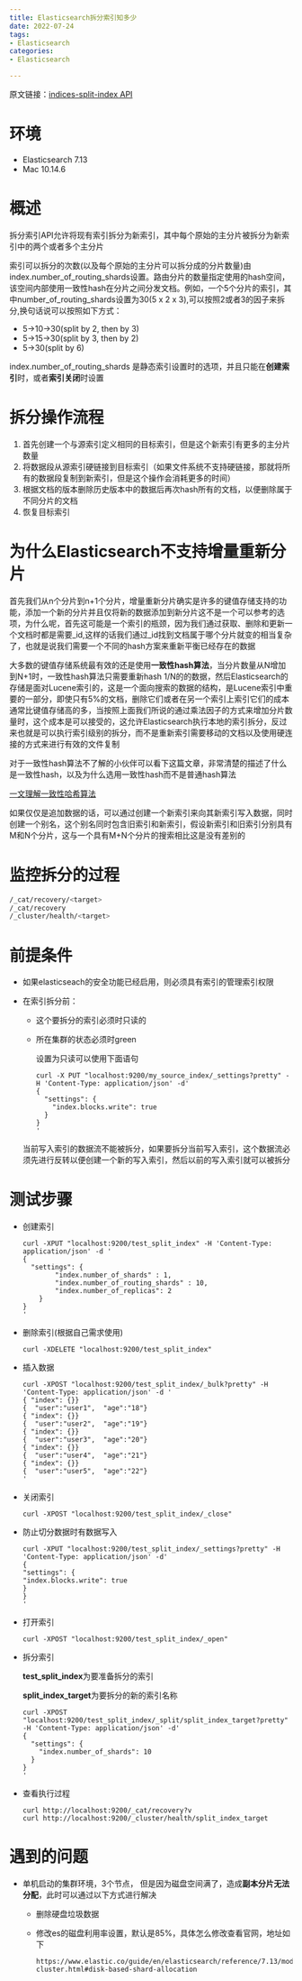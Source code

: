```yaml
---
title: Elasticsearch拆分索引知多少
date: 2022-07-24
tags:
- Elasticsearch
categories:
- Elasticsearch

---
```

原文链接：[indices-split-index API](https://www.elastic.co/guide/en/elasticsearch/reference/7.13/indices-split-index.html)

# 环境

* Elasticsearch 7.13
* Mac 10.14.6

# 概述

拆分索引API允许将现有索引拆分为新索引，其中每个原始的主分片被拆分为新索引中的两个或者多个主分片

索引可以拆分的次数(以及每个原始的主分片可以拆分成的分片数量)由index.number_of_routing_shards设置。路由分片的数量指定使用的hash空间，该空间内部使用一致性hash在分片之间分发文档。例如，一个5个分片的索引，其中number_of_routing_shards设置为30(5 x 2 x 3),可以按照2或者3的因子来拆分,换句话说可以按照如下方式：

* 5->10->30(split by 2, then by 3)
* 5->15->30(split by 3, then by 2)
* 5->30(split by 6)

index.number_of_routing_shards 是静态索引设置时的选项，并且只能在**创建索引**时，或者**索引关闭**时设置

# 拆分操作流程

1. 首先创建一个与源索引定义相同的目标索引，但是这个新索引有更多的主分片数量
2. 将数据段从源索引硬链接到目标索引（如果文件系统不支持硬链接，那就将所有的数据段复制到新索引，但是这个操作会消耗更多的时间）
3. 根据文档的版本删除历史版本中的数据后再次hash所有的文档，以便删除属于不同分片的文档
4. 恢复目标索引

# 为什么Elasticsearch不支持增量重新分片

首先我们从n个分片到n+1个分片，增量重新分片确实是许多的键值存储支持的功能，添加一个新的分片并且仅将新的数据添加到新分片这不是一个可以参考的选项，为什么呢，首先这可能是一个索引的瓶颈，因为我们通过获取、删除和更新一个文档时都是需要_id,这样的话我们通过_id找到文档属于哪个分片就变的相当复杂了，也就是说我们需要一个不同的hash方案来重新平衡已经存在的数据

大多数的键值存储系统最有效的还是使用**一致性hash算法**，当分片数量从N增加到N+1时，一致性hash算法只需要重新hash 1/N的的数据，然后Elasticsearch的存储是面对Lucene索引的，这是一个面向搜索的数据的结构，是Lucene索引中重要的一部分，即使只有5%的文档，删除它们或者在另一个索引上索引它们的成本通常比键值存储高的多，当按照上面我们所说的通过乘法因子的方式来增加分片数量时，这个成本是可以接受的，这允许Elasticsearch执行本地的索引拆分，反过来也就是可以执行索引级别的拆分，而不是重新索引需要移动的文档以及使用硬连接的方式来进行有效的文件复制

对于一致性hash算法不了解的小伙伴可以看下这篇文章，非常清楚的描述了什么是一致性hash，以及为什么选用一致性hash而不是普通hash算法

[一文理解一致性哈希算法](https://mp.weixin.qq.com/s/1llJgU_lqMWXRVfWdivZzA)

如果仅仅是追加数据的话，可以通过创建一个新索引来向其新索引写入数据，同时创建一个别名，这个别名同时包含旧索引和新索引，假设新索引和旧索引分别具有M和N个分片，这与一个具有M+N个分片的搜索相比这是没有差别的

# 监控拆分的过程

```bash
/_cat/recovery/<target>
/_cat/recovery
/_cluster/health/<target>
```

# 前提条件

* 如果elasticseach的安全功能已经启用，则必须具有索引的管理索引权限

* 在索引拆分前：

  * 这个要拆分的索引必须时只读的

  * 所在集群的状态必须时green

    设置为只读可以使用下面语句

    ```text
    curl -X PUT "localhost:9200/my_source_index/_settings?pretty" -H 'Content-Type: application/json' -d'
    {
      "settings": {
        "index.blocks.write": true 
      }
    }
    '
    ```

  当前写入索引的数据流不能被拆分，如果要拆分当前写入索引，这个数据流必须先进行反转以便创建一个新的写入索引，然后以前的写入索引就可以被拆分

# 测试步骤

* 创建索引

  ```text
  curl -XPUT "localhost:9200/test_split_index" -H 'Content-Type: application/json' -d '
  {
    "settings": {
          "index.number_of_shards" : 1,
          "index.number_of_routing_shards" : 10,
          "index.number_of_replicas": 2
      }
  }
  '
  ```

* 删除索引(根据自己需求使用)

  ```text
  curl -XDELETE "localhost:9200/test_split_index"
  ```

* 插入数据

  ```text
  curl -XPOST "localhost:9200/test_split_index/_bulk?pretty" -H 'Content-Type: application/json' -d '
  { "index": {}}
  {  "user":"user1",  "age":"18"}
  { "index": {}}
  {  "user":"user2",  "age":"19"}
  { "index": {}}
  {  "user":"user3",  "age":"20"}
  { "index": {}}
  {  "user":"user4",  "age":"21"}
  { "index": {}}
  {  "user":"user5",  "age":"22"}
  '
  ```

* 关闭索引

  ```text
  curl -XPOST "localhost:9200/test_split_index/_close"
  ```

* 防止切分数据时有数据写入

  ```text
  curl -XPUT "localhost:9200/test_split_index/_settings?pretty" -H 'Content-Type: application/json' -d'
  {
  "settings": {
  "index.blocks.write": true
  }
  }
  '
  ```

* 打开索引

  ```text
  curl -XPOST "localhost:9200/test_split_index/_open"
  ```

* 拆分索引

  **test_split_index**为要准备拆分的索引

  **split_index_target**为要拆分的新的索引名称

  ```text
  curl -XPOST "localhost:9200/test_split_index/_split/split_index_target?pretty" -H 'Content-Type: application/json' -d'
  {
    "settings": {
      "index.number_of_shards": 10
    }
  }
  '
  ```

* 查看执行过程

  ```text
  curl http://localhost:9200/_cat/recovery?v
  curl http://localhost:9200/_cluster/health/split_index_target
  ```

# 遇到的问题

* 单机启动的集群环境，3个节点， 但是因为磁盘空间满了，造成**副本分片无法分配**，此时可以通过以下方式进行解决

  * 删除硬盘垃圾数据

  * 修改es的磁盘利用率设置，默认是85%，具体怎么修改查看官网，地址如下

    ```text
    https://www.elastic.co/guide/en/elasticsearch/reference/7.13/modules-cluster.html#disk-based-shard-allocation
    ```

    

    